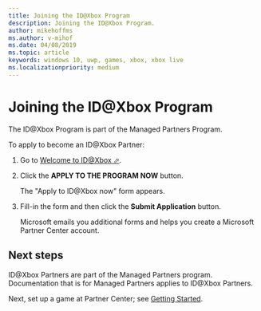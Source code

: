 ```yaml
---
title: Joining the ID@Xbox Program
description: Joining the ID@Xbox Program.
author: mikehoffms
ms.author: v-mihof
ms.date: 04/08/2019
ms.topic: article
keywords: windows 10, uwp, games, xbox, xbox live
ms.localizationpriority: medium
---
```


# Joining the ID\@Xbox Program

The ID@Xbox Program is part of the Managed Partners Program.

To apply to become an ID@Xbox Partner:

1. Go to <a href="https://www.xbox.com/developers/id" target="_blank">Welcome to ID@Xbox &#11008;</a>.

2. Click the **APPLY TO THE PROGRAM NOW** button.

   The "Apply to ID@Xbox now" form appears.

3. Fill-in the form and then click the **Submit Application** button.

   Microsoft emails you additional forms and helps you create a Microsoft Partner Center account.


## Next steps

ID@Xbox Partners are part of the Managed Partners program.
Documentation that is for Managed Partners applies to ID@Xbox Partners.

Next, set up a game at Partner Center; see [Getting Started](../index.md).
